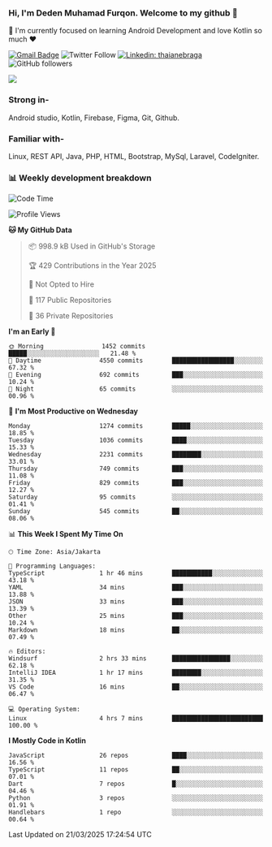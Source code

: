 ### Hi, I'm Deden Muhamad Furqon. Welcome to my github 👋

<!--
**furqoncreative/furqoncreative** is a ✨ _special_ ✨ repository because its `README.md` (this file) appears on your GitHub profile.

Here are some ideas to get you started:

- 🔭 I’m currently working on ...
- 👯 I’m looking to collaborate on ...
- 🤔 I’m looking for help with ...
- 💬 Ask me about ...
- 📫 How to reach me: ...
- 😄 Pronouns: ...
- ⚡ Fun fact: ...
-->

  🌱 I'm currently focused on learning Android Development and love Kotlin so much ❤ 

[![Gmail Badge](https://img.shields.io/badge/-furqoncreative24@gmail.com-c14438?style=flat-square&logo=Gmail&logoColor=white&link=mailto:furqoncreative24@gmail.com)](mailto:furqoncreative24@gmail.com)
![Twitter Follow](https://img.shields.io/twitter/follow/furqoncreative?label=Follow)
[![Linkedin: thaianebraga](https://img.shields.io/badge/-Deden_Muhamad_Furqon-blue?style=flat-square&logo=Linkedin&logoColor=white&link=https://www.linkedin.com/in/anmol-p-singh/)](https://www.linkedin.com/in/furqoncreative/)
![GitHub followers](https://img.shields.io/github/followers/furqoncreative?label=Follow&style=social)

<img src="https://github-readme-stats.sera5-dev.vercel.app/api?username=furqoncreative&hide=stars&show_icons=true&count_private=true&include_all_commits=true&title_color=#008080&icon_color=#008080&hide_border=true" width="">

### Strong in-

Android studio, Kotlin, Firebase, Figma, Git, Github.

### Familiar with-
Linux, REST API, Java, PHP, HTML, Bootstrap, MySql, Laravel, CodeIgniter.

### 📊 Weekly development breakdown

<!--START_SECTION:waka-->
![Code Time](http://img.shields.io/badge/Code%20Time-2%2C862%20hrs%2016%20mins-blue)

![Profile Views](http://img.shields.io/badge/Profile%20Views-0-blue)

**🐱 My GitHub Data** 

> 📦 998.9 kB Used in GitHub's Storage 
 > 
> 🏆 429 Contributions in the Year 2025
 > 
> 🚫 Not Opted to Hire
 > 
> 📜 117 Public Repositories 
 > 
> 🔑 36 Private Repositories 
 > 
**I'm an Early 🐤** 

```text
🌞 Morning                1452 commits        █████░░░░░░░░░░░░░░░░░░░░   21.48 % 
🌆 Daytime                4550 commits        █████████████████░░░░░░░░   67.32 % 
🌃 Evening                692 commits         ███░░░░░░░░░░░░░░░░░░░░░░   10.24 % 
🌙 Night                  65 commits          ░░░░░░░░░░░░░░░░░░░░░░░░░   00.96 % 
```
📅 **I'm Most Productive on Wednesday** 

```text
Monday                   1274 commits        █████░░░░░░░░░░░░░░░░░░░░   18.85 % 
Tuesday                  1036 commits        ████░░░░░░░░░░░░░░░░░░░░░   15.33 % 
Wednesday                2231 commits        ████████░░░░░░░░░░░░░░░░░   33.01 % 
Thursday                 749 commits         ███░░░░░░░░░░░░░░░░░░░░░░   11.08 % 
Friday                   829 commits         ███░░░░░░░░░░░░░░░░░░░░░░   12.27 % 
Saturday                 95 commits          ░░░░░░░░░░░░░░░░░░░░░░░░░   01.41 % 
Sunday                   545 commits         ██░░░░░░░░░░░░░░░░░░░░░░░   08.06 % 
```


📊 **This Week I Spent My Time On** 

```text
🕑︎ Time Zone: Asia/Jakarta

💬 Programming Languages: 
TypeScript               1 hr 46 mins        ███████████░░░░░░░░░░░░░░   43.18 % 
YAML                     34 mins             ███░░░░░░░░░░░░░░░░░░░░░░   13.88 % 
JSON                     33 mins             ███░░░░░░░░░░░░░░░░░░░░░░   13.39 % 
Other                    25 mins             ███░░░░░░░░░░░░░░░░░░░░░░   10.24 % 
Markdown                 18 mins             ██░░░░░░░░░░░░░░░░░░░░░░░   07.49 % 

🔥 Editors: 
Windsurf                 2 hrs 33 mins       ████████████████░░░░░░░░░   62.18 % 
IntelliJ IDEA            1 hr 17 mins        ████████░░░░░░░░░░░░░░░░░   31.35 % 
VS Code                  16 mins             ██░░░░░░░░░░░░░░░░░░░░░░░   06.47 % 

💻 Operating System: 
Linux                    4 hrs 7 mins        █████████████████████████   100.00 % 
```

**I Mostly Code in Kotlin** 

```text
JavaScript               26 repos            ████░░░░░░░░░░░░░░░░░░░░░   16.56 % 
TypeScript               11 repos            ██░░░░░░░░░░░░░░░░░░░░░░░   07.01 % 
Dart                     7 repos             █░░░░░░░░░░░░░░░░░░░░░░░░   04.46 % 
Python                   3 repos             ░░░░░░░░░░░░░░░░░░░░░░░░░   01.91 % 
Handlebars               1 repo              ░░░░░░░░░░░░░░░░░░░░░░░░░   00.64 % 
```




 Last Updated on 21/03/2025 17:24:54 UTC
<!--END_SECTION:waka-->
